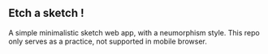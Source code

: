 ## Etch a sketch !

A simple minimalistic sketch web app, with a neumorphism style. This repo only serves as a practice, not supported in mobile browser.
